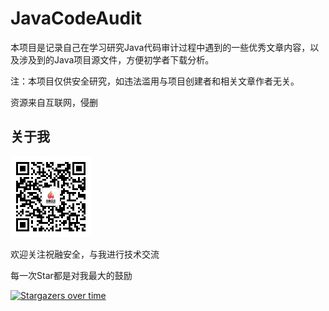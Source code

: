 # JavaCodeAudit

本项目是记录自己在学习研究Java代码审计过程中遇到的一些优秀文章内容，以及涉及到的Java项目源文件，方便初学者下载分析。

注：本项目仅供安全研究，如违法滥用与项目创建者和相关文章作者无关。

资源来自互联网，侵删

## 关于我

<img src="images/AboutMe.jpg" alt="AboutMe" style="zoom:50%;" />

欢迎关注祝融安全，与我进行技术交流

每一次Star都是对我最大的鼓励

[![Stargazers over time](https://starchart.cc/0neOfU4/JavaCodeAudit.svg)](https://starchart.cc/0neOfU4/JavaCodeAudit)
